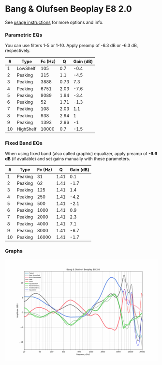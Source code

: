 # Bang & Olufsen Beoplay E8 2.0
See [usage instructions](https://github.com/jaakkopasanen/AutoEq#usage) for more options and info.

### Parametric EQs
You can use filters 1-5 or 1-10. Apply preamp of -6.3 dB or -6.3 dB, respectively.

|   # | Type      |   Fc (Hz) |    Q |   Gain (dB) |
|-----|-----------|-----------|------|-------------|
|   1 | LowShelf  |       105 | 0.7  |        -0.4 |
|   2 | Peaking   |       315 | 1.1  |        -4.5 |
|   3 | Peaking   |      3888 | 0.73 |         7.3 |
|   4 | Peaking   |      6751 | 2.03 |        -7.6 |
|   5 | Peaking   |      9089 | 1.94 |        -3.4 |
|   6 | Peaking   |        52 | 1.71 |        -1.3 |
|   7 | Peaking   |       108 | 2.03 |         1.1 |
|   8 | Peaking   |       938 | 2.94 |         1   |
|   9 | Peaking   |      1393 | 2.96 |        -1   |
|  10 | HighShelf |     10000 | 0.7  |        -1.5 |

### Fixed Band EQs
When using fixed band (also called graphic) equalizer, apply preamp of **-6.6 dB** (if available) and set gains manually with these parameters.

|   # | Type    |   Fc (Hz) |    Q |   Gain (dB) |
|-----|---------|-----------|------|-------------|
|   1 | Peaking |        31 | 1.41 |         0.1 |
|   2 | Peaking |        62 | 1.41 |        -1.7 |
|   3 | Peaking |       125 | 1.41 |         1.4 |
|   4 | Peaking |       250 | 1.41 |        -4.2 |
|   5 | Peaking |       500 | 1.41 |        -2.1 |
|   6 | Peaking |      1000 | 1.41 |         0.9 |
|   7 | Peaking |      2000 | 1.41 |         2.3 |
|   8 | Peaking |      4000 | 1.41 |         7.1 |
|   9 | Peaking |      8000 | 1.41 |        -6.7 |
|  10 | Peaking |     16000 | 1.41 |        -1.7 |

### Graphs
![](./Bang%20&%20Olufsen%20Beoplay%20E8%202.0.png)

